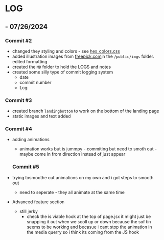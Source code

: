 # LOG

## - 07/26/2024

### Commit #2

- changed they styling and colors - see [hex_colors.css](../hex_colors.css)
- added illustration images from [freepick.com](freepik.com)in the `/public/imgs` folder.
  edited formatting
- created the `MD` folder to hold the LOGS and notes
- created some silly type of commit logging system
  - date
  - commit number
  - Log

### Commit #3

- created branch `landingbottom` to work on the bottom of the landing page
- static images and text added

### Commit #4

- adding animations

  - animation works but is jummpy - commiting but need to smoth out - maybe come in from direction instead of just appear

  ### Commit #5

- trying tosmoothe out animations on my own and i got steps to smooth out
  - need to seperate - they all animate at the same time
- Advanced feature section
  - still jerky
    - check the is viable hook at the top of page.jsx it might just be snapping it out when we scoll up or down because the sof tin seems to be working and becasue i cant stop the animation in the media querry so i think its coming from the JS hook
